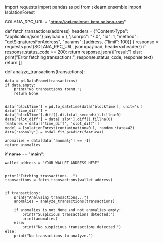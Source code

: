 import requests
import pandas as pd
from sklearn.ensemble import IsolationForest


SOLANA_RPC_URL = "https://api.mainnet-beta.solana.com"


def fetch_transactions(address):
    headers = {"Content-Type": "application/json"}
    payload = {
        "jsonrpc": "2.0",
        "id": 1,
        "method": "getSignaturesForAddress",
        "params": [address, {"limit": 100}]
    }
    response = requests.post(SOLANA_RPC_URL, json=payload, headers=headers)
    if response.status_code == 200:
        return response.json()["result"]
    else:
        print("Error fetching transactions:", response.status_code, response.text)
        return []


def analyze_transactions(transactions):
    
    data = pd.DataFrame(transactions)
    if data.empty:
        print("No transactions found.")
        return None
    
    
    data['blockTime'] = pd.to_datetime(data['blockTime'], unit='s')
    data['time_diff'] = data['blockTime'].diff().dt.total_seconds().fillna(0)
    data['slot_diff'] = data['slot'].diff().fillna(0)
    features = data[['time_diff', 'slot_diff']]
    model = IsolationForest(contamination=0.1, random_state=42)
    data['anomaly'] = model.fit_predict(features)

    anomalies = data[data['anomaly'] == -1]
    return anomalies

if __name__ == "__main__":

    wallet_address = "YOUR_WALLET_ADDRESS_HERE"


    print("Fetching transactions...")
    transactions = fetch_transactions(wallet_address)


    if transactions:
        print("Analyzing transactions...")
        anomalies = analyze_transactions(transactions)

        if anomalies is not None and not anomalies.empty:
            print("Suspicious transactions detected:")
            print(anomalies)
        else:
            print("No suspicious transactions detected.")
    else:
        print("No transactions to analyze.")
